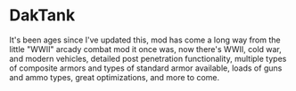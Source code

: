 # DakTank

It's been ages since I've updated this, mod has come a long way from the little "WWII" arcady combat mod it once was, now there's WWII, cold war, and modern vehicles, detailed post penetration functionality, multiple types of composite armors and types of standard armor available, loads of guns and ammo types, great optimizations, and more to come.
